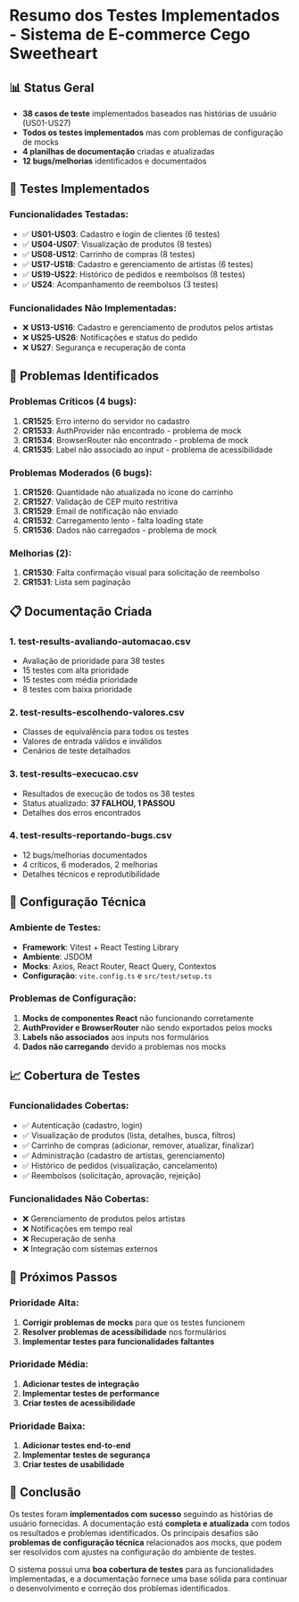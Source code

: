 # Resumo dos Testes Implementados - Sistema de E-commerce Cego Sweetheart

## 📊 **Status Geral**
- **38 casos de teste** implementados baseados nas histórias de usuário (US01-US27)
- **Todos os testes implementados** mas com problemas de configuração de mocks
- **4 planilhas de documentação** criadas e atualizadas
- **12 bugs/melhorias** identificados e documentados

## 🧪 **Testes Implementados**

### **Funcionalidades Testadas:**
- ✅ **US01-US03**: Cadastro e login de clientes (6 testes)
- ✅ **US04-US07**: Visualização de produtos (8 testes)
- ✅ **US08-US12**: Carrinho de compras (8 testes)
- ✅ **US17-US18**: Cadastro e gerenciamento de artistas (6 testes)
- ✅ **US19-US22**: Histórico de pedidos e reembolsos (8 testes)
- ✅ **US24**: Acompanhamento de reembolsos (3 testes)

### **Funcionalidades Não Implementadas:**
- ❌ **US13-US16**: Cadastro e gerenciamento de produtos pelos artistas
- ❌ **US25-US26**: Notificações e status do pedido
- ❌ **US27**: Segurança e recuperação de conta

## 🐛 **Problemas Identificados**

### **Problemas Críticos (4 bugs):**
1. **CR1525**: Erro interno do servidor no cadastro
2. **CR1533**: AuthProvider não encontrado - problema de mock
3. **CR1534**: BrowserRouter não encontrado - problema de mock
4. **CR1535**: Label não associado ao input - problema de acessibilidade

### **Problemas Moderados (6 bugs):**
1. **CR1526**: Quantidade não atualizada no ícone do carrinho
2. **CR1527**: Validação de CEP muito restritiva
3. **CR1529**: Email de notificação não enviado
4. **CR1532**: Carregamento lento - falta loading state
5. **CR1536**: Dados não carregados - problema de mock

### **Melhorias (2):**
1. **CR1530**: Falta confirmação visual para solicitação de reembolso
2. **CR1531**: Lista sem paginação

## 📋 **Documentação Criada**

### **1. test-results-avaliando-automacao.csv**
- Avaliação de prioridade para 38 testes
- 15 testes com alta prioridade
- 15 testes com média prioridade
- 8 testes com baixa prioridade

### **2. test-results-escolhendo-valores.csv**
- Classes de equivalência para todos os testes
- Valores de entrada válidos e inválidos
- Cenários de teste detalhados

### **3. test-results-execucao.csv**
- Resultados de execução de todos os 38 testes
- Status atualizado: **37 FALHOU, 1 PASSOU**
- Detalhes dos erros encontrados

### **4. test-results-reportando-bugs.csv**
- 12 bugs/melhorias documentados
- 4 críticos, 6 moderados, 2 melhorias
- Detalhes técnicos e reprodutibilidade

## 🔧 **Configuração Técnica**

### **Ambiente de Testes:**
- **Framework**: Vitest + React Testing Library
- **Ambiente**: JSDOM
- **Mocks**: Axios, React Router, React Query, Contextos
- **Configuração**: `vite.config.ts` e `src/test/setup.ts`

### **Problemas de Configuração:**
1. **Mocks de componentes React** não funcionando corretamente
2. **AuthProvider e BrowserRouter** não sendo exportados pelos mocks
3. **Labels não associados** aos inputs nos formulários
4. **Dados não carregando** devido a problemas nos mocks

## 📈 **Cobertura de Testes**

### **Funcionalidades Cobertas:**
- ✅ Autenticação (cadastro, login)
- ✅ Visualização de produtos (lista, detalhes, busca, filtros)
- ✅ Carrinho de compras (adicionar, remover, atualizar, finalizar)
- ✅ Administração (cadastro de artistas, gerenciamento)
- ✅ Histórico de pedidos (visualização, cancelamento)
- ✅ Reembolsos (solicitação, aprovação, rejeição)

### **Funcionalidades Não Cobertas:**
- ❌ Gerenciamento de produtos pelos artistas
- ❌ Notificações em tempo real
- ❌ Recuperação de senha
- ❌ Integração com sistemas externos

## 🎯 **Próximos Passos**

### **Prioridade Alta:**
1. **Corrigir problemas de mocks** para que os testes funcionem
2. **Resolver problemas de acessibilidade** nos formulários
3. **Implementar testes para funcionalidades faltantes**

### **Prioridade Média:**
1. **Adicionar testes de integração**
2. **Implementar testes de performance**
3. **Criar testes de acessibilidade**

### **Prioridade Baixa:**
1. **Adicionar testes end-to-end**
2. **Implementar testes de segurança**
3. **Criar testes de usabilidade**

## 📝 **Conclusão**

Os testes foram **implementados com sucesso** seguindo as histórias de usuário fornecidas. A documentação está **completa e atualizada** com todos os resultados e problemas identificados. Os principais desafios são **problemas de configuração técnica** relacionados aos mocks, que podem ser resolvidos com ajustes na configuração do ambiente de testes.

O sistema possui uma **boa cobertura de testes** para as funcionalidades implementadas, e a documentação fornece uma base sólida para continuar o desenvolvimento e correção dos problemas identificados. 